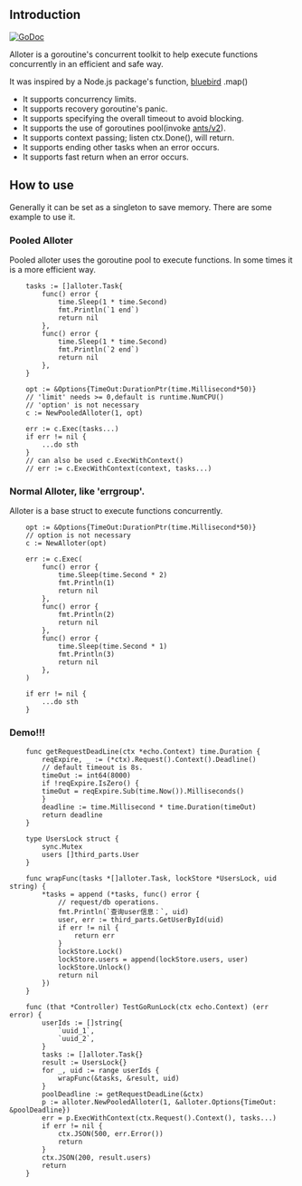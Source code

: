 ## Introduction
[![GoDoc](https://godoc.org/github.com/ITcathyh/alloter?status.svg)](https://godoc.org/github.com/guoquanwei/alloter)

Alloter is a goroutine's concurrent toolkit to help execute functions concurrently in an efficient and safe way.

It was inspired by a Node.js package's function, [bluebird](https://npmjs.com/package/bluebird) .map()

* It supports concurrency limits.
* It supports recovery goroutine's panic.
* It supports specifying the overall timeout to avoid blocking.
* It supports the use of goroutines pool(invoke [ants/v2](https://github.com/panjf2000/ants)).
* It supports context passing; listen ctx.Done(), will return.
* It supports ending other tasks when an error occurs.
* It supports fast return when an error occurs.

## How to use
Generally it can be set as a singleton to save memory. There are some example to use it.

### Pooled Alloter
Pooled alloter uses the goroutine pool to execute functions. In some times it is a more efficient way.
```
    tasks := []alloter.Task{
		func() error {
			time.Sleep(1 * time.Second)
			fmt.Println(`1 end`)
			return nil
		},
		func() error {
			time.Sleep(1 * time.Second)
			fmt.Println(`2 end`)
			return nil
		},
	}
	
	opt := &Options{TimeOut:DurationPtr(time.Millisecond*50)}
	// 'limit' needs >= 0,default is runtime.NumCPU()
	// 'option' is not necessary
	c := NewPooledAlloter(1, opt)
	
	err := c.Exec(tasks...) 
	if err != nil {
		...do sth
	}
	// can also be used c.ExecWithContext()
	// err := c.ExecWithContext(context, tasks...) 
```

### Normal Alloter, like 'errgroup'.
Alloter is a base struct to execute functions concurrently.
```
	opt := &Options{TimeOut:DurationPtr(time.Millisecond*50)}
	// option is not necessary
	c := NewAlloter(opt)
	
	err := c.Exec(
		func() error {
			time.Sleep(time.Second * 2)
			fmt.Println(1)
			return nil
		},
		func() error {
			fmt.Println(2)
			return nil
		},
		func() error {
			time.Sleep(time.Second * 1)
			fmt.Println(3)
			return nil
		},
	)
	
	if err != nil {
		...do sth
	}
```
### Demo!!!
```
    func getRequestDeadLine(ctx *echo.Context) time.Duration {
        reqExpire, _ := (*ctx).Request().Context().Deadline()
        // default timeout is 8s.
        timeOut := int64(8000)
        if !reqExpire.IsZero() {
        timeOut = reqExpire.Sub(time.Now()).Milliseconds()
        }
        deadline := time.Millisecond * time.Duration(timeOut)
        return deadline
    }
    
    type UsersLock struct {
        sync.Mutex
        users []third_parts.User
    }
    
    func wrapFunc(tasks *[]alloter.Task, lockStore *UsersLock, uid string) {
        *tasks = append (*tasks, func() error {
            // request/db operations.
            fmt.Println(`查询user信息：`, uid)
            user, err := third_parts.GetUserById(uid)
            if err != nil {
                return err
            }
            lockStore.Lock()
            lockStore.users = append(lockStore.users, user)
            lockStore.Unlock()
            return nil
        })
    }
    
    func (that *Controller) TestGoRunLock(ctx echo.Context) (err error) {
        userIds := []string{
            `uuid_1`,
            `uuid_2`,
        }
        tasks := []alloter.Task{}
        result := UsersLock{}
        for _, uid := range userIds {
            wrapFunc(&tasks, &result, uid)
        }
        poolDeadline := getRequestDeadLine(&ctx)
        p := alloter.NewPooledAlloter(1, &alloter.Options{TimeOut: &poolDeadline})
        err = p.ExecWithContext(ctx.Request().Context(), tasks...)
        if err != nil {
            ctx.JSON(500, err.Error())
            return
        }
        ctx.JSON(200, result.users)
        return
    }
```